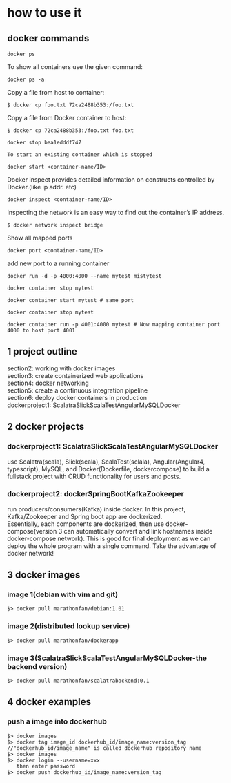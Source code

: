 
# how to use it

## docker commands

```
docker ps
```

To show all containers use the given command:
```
docker ps -a
```

Copy a file from host to container:
```
$ docker cp foo.txt 72ca2488b353:/foo.txt
```
Copy a file from Docker container to host:
```
$ docker cp 72ca2488b353:/foo.txt foo.txt
```

```
docker stop bea1edddf747
```


```
To start an existing container which is stopped

docker start <container-name/ID>
```

Docker inspect provides detailed information on constructs controlled by Docker.(like ip addr. etc)

```
docker inspect <container-name/ID>
```

Inspecting the network is an easy way to find out the container’s IP address.
```
$ docker network inspect bridge
```


Show all mapped ports
```
docker port <container-name/ID>
```

add new port to a running container
```
docker run -d -p 4000:4000 --name mytest mistytest

docker container stop mytest

docker container start mytest # same port

docker container stop mytest

docker container run -p 4001:4000 mytest # Now mapping container port 4000 to host port 4001
```



## 1 project outline    
section2: working with docker images  
section3: create containerized web applications  
section4: docker networking  
section5: create a continuous integration pipeline  
section6: deploy docker containers in production  
dockerproject1: ScalatraSlickScalaTestAngularMySQLDocker  

## 2 docker projects   
### dockerproject1: ScalatraSlickScalaTestAngularMySQLDocker  
use Scalatra(scala), Slick(scala), ScalaTest(sclala), Angular(Angular4, typescript), MySQL, and Docker(Dockerfile, dockercompose) to build a fullstack project with CRUD functionality for users and posts.   

### dockerproject2: dockerSpringBootKafkaZookeeper  
run producers/consumers(Kafka) inside docker. In this project, Kafka/Zookeeper and Spring boot app are dockerized.    
Essentially, each components are dockerized, then use docker-compose(version 3 can automatically convert and link hostnames inside docker-compose network). This is good for final deployment as we can deploy the whole program with a single command. Take the advantage of docker network!       


## 3 docker images
### image 1(debian with vim and git)  
```
$> docker pull marathonfan/debian:1.01
```

### image 2(distributed lookup service)  
```
$> docker pull marathonfan/dockerapp
```

### image 3(ScalatraSlickScalaTestAngularMySQLDocker-the backend version)  
```
$> docker pull marathonfan/scalatrabackend:0.1
```


## 4 docker examples  
### push a image into dockerhub  
```
$> docker images
$> docker tag image_id dockerhub_id/image_name:version_tag   
//"dockerhub_id/image_name" is called dockerhub repository name
$> docker images
$> docker login --username=xxx
   then enter password
$> docker push dockerhub_id/image_name:version_tag  

```

